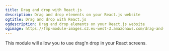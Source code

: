 ```yaml
---
title: Drag and drop with React.js
description: Drag and drop elements on your React.js website
ogtitle: Drag and drop with React.js
ogdescription: Drag and drop elements on your React.js website
ogimage: https://fmp-module-images.s3.eu-west-3.amazonaws.com/drag-and-drop-react.jpg
---
```


This module will allow you to use drag'n drop in your React screens.